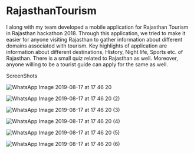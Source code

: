 # RajasthanTourism
I along with my team developed a mobile application for Rajasthan Tourism in Rajasthan hackathon 2018. Through this application, we tried to make it easier for anyone visiting Rajasthan to gather information about different domains associated with tourism. Key highlights of application are information about different destinations, History, Night life, Sports etc. of Rajasthan. There is a small quiz related to Rajasthan as well. Moreover, anyone willing to be a tourist guide can apply for the same as well.

ScreenShots


![WhatsApp Image 2019-08-17 at 17 46 20](https://user-images.githubusercontent.com/48851596/63211630-7c941980-c117-11e9-8590-7dd6efe00935.jpeg)

![WhatsApp Image 2019-08-17 at 17 46 20 (2)](https://user-images.githubusercontent.com/48851596/63211655-e6acbe80-c117-11e9-9954-10d74506ca14.jpeg)

![WhatsApp Image 2019-08-17 at 17 46 20 (3)](https://user-images.githubusercontent.com/48851596/63211662-f7f5cb00-c117-11e9-89dc-f085b4512293.jpeg)

![WhatsApp Image 2019-08-17 at 17 46 20 (4)](https://user-images.githubusercontent.com/48851596/63211668-0d6af500-c118-11e9-8a20-17aed46ab7eb.jpeg)

![WhatsApp Image 2019-08-17 at 17 46 20 (5)](https://user-images.githubusercontent.com/48851596/63211677-2a9fc380-c118-11e9-883e-1e01808ee68d.jpeg)

![WhatsApp Image 2019-08-17 at 17 46 20 (6)](https://user-images.githubusercontent.com/48851596/63211680-3d19fd00-c118-11e9-9253-54b26891dd77.jpeg)


